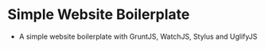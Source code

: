 # Simple Website Boilerplate
- A simple website boilerplate with GruntJS, WatchJS, Stylus and UglifyJS
